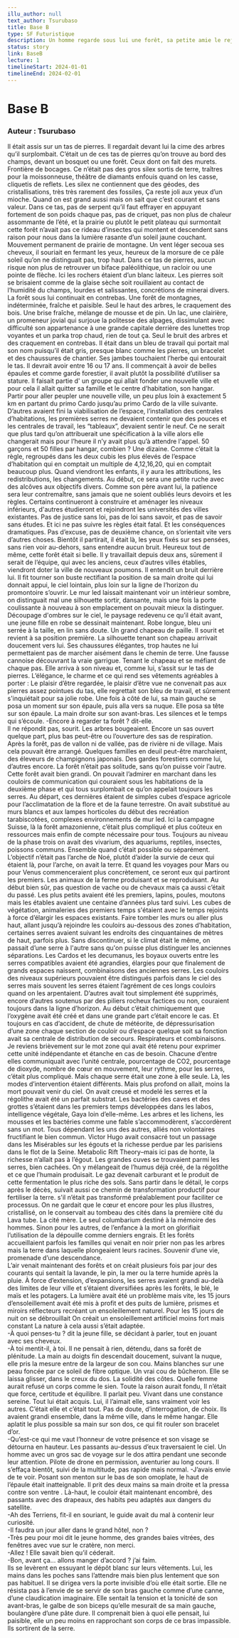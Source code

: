 ```yaml
---
illu_author: null
text_author: Tsurubaso
title: Base B
type: SF Futuristique
description: Un homme regarde sous lui une forêt, sa petite amie le rejoint...
status: story
link: BaseB
lecture: 1
timelineStart: 2024-01-01
timelineEnd: 2024-02-01
---
```


# Base B
### Auteur : Tsurubaso

Il était assis sur un tas de pierres. Il regardait devant lui la cime des arbres qu’il surplombait. C’était un de ces tas de pierres qu’on trouve au bord des champs, devant un bosquet ou une forêt. Ceux dont on fait des murets. Frontière de bocages. Ce n’était pas des gros silex sortis de terre, traîtres pour la moissonneuse, théâtre de diamants enfouis quand on les casse, cliquetis de reflets. Les silex ne contiennent que des géodes, des cristallisations, très très rarement des fossiles, Ça reste joli aux yeux d’un mioche. Quand on est grand aussi mais on sait que c’est courant et sans valeur.
Dans ce tas, pas de serpent qu’il faut effrayer en appuyant fortement de son poids chaque pas, pas de criquet, pas non plus de chaleur assommante de l’été, et la prairie ou plutôt le petit plateau qui surmontait cette forêt n’avait pas ce rideau d’insectes qui montent et descendent sans raison pour nous dans la lumière rasante d’un soleil jaune couchant. Mouvement permanent de prairie de montagne. Un vent léger secoua ses cheveux, il souriait en fermant les yeux, heureux de la morsure de ce pâle soleil qu’on ne distinguait pas, trop haut.
Dans ce tas de pierres, aucun risque non plus de retrouver un biface paléolithique, un racloir ou une pointe de flèche. Ici les rochers étaient d’un blanc laiteux.
Les pierres soit se brisaient comme de la glaise sèche soit rouillaient au contact de l’humidité du champs, lourdes et salissantes, concrétions de minerai divers.
La forêt sous lui continuait en contrebas. Une forêt de montagnes, indéterminée, fraîche et paisible. Seul le haut des arbres, le craquement des bois. Une brise fraîche, mélange de mousse et de pin. Un lac, une clairière, un promeneur jovial qui surjoue la politesse des alpages, dissimulant avec difficulté son appartenance à une grande capitale derrière des lunettes trop voyantes et un parka trop chaud, rien de tout ça. Seul le bruit des arbres et des craquement en contrebas. Il était dans un bleu de travail qui portait mal son nom puisqu’il était gris, presque blanc comme les pierres, un bracelet et des chaussures de chantier. Ses jambes touchaient l’herbe qui entourait le tas. Il devrait avoir entre 16 ou 17 ans. Il commençait à avoir de belles épaules et comme garde forestier, il avait plutôt la possibilité d’utiliser sa stature. Il faisait partie d' un groupe qui allait fonder une nouvelle ville et pour cela il allait quitter sa famille et le centre d’habitation, son hangar. Partir pour aller peupler une nouvelle ville, un peu plus loin à exactement 5 km en partant du primo Cardo jusqu’au primo Cardo de la ville suivante.
D’autres avaient fini la viabilisation de l’espace, l’installation des centrales d’habitations, les premières serres ne devaient contenir que des pouces et les centrales de travail, les “tableaux”, devaient sentir le neuf. Ce ne serait que plus tard qu’on attribuerait une spécification à la ville alors elle changerait mais pour l’heure il n’y avait plus qu’à attendre l'appel. 50 garçons et 50 filles par hangar, combien ? Une dizaine.
Comme c’était la règle, regroupés dans les deux cubis les plus élevés de l’espace d’habitation qui en comptait un multiple de 4,12,16,20, qui en comptait beaucoup plus. Quand viendront les enfants, il y aura les attributions, les redistributions, les changements. Au début, ce sera une petite ruche avec des alcôves aux objectifs divers.
Comme son père avant lui, la patience sera leur contremaître, sans jamais que ne soient oubliés leurs devoirs et les règles. Certains continueront à construire et aménager les niveaux inférieurs, d'autres étudieront et rejoindront les universités des villes existantes. Pas de justice sans loi, pas de loi sans savoir, et pas de savoir sans études. Et ici ne pas suivre les règles était fatal. Et les conséquences dramatiques. Pas d’excuse, pas de deuxième chance, on s’orientait vite vers d’autres choses.
Bientôt il partirait, il était là, les yeux fixés sur ses pensées, sans rien voir au-dehors, sans entendre aucun bruit. Heureux tout de même, cette forêt était si belle. Il y travaillait depuis deux ans, sûrement il serait de l’équipe, qui avec les anciens, ceux d’autres villes établies, viendront doter la ville de nouveaux poumons.
Il entendit un bruit derrière lui. Il fit tourner son buste rectifiant la position de sa main droite qui lui donnait appui, le ciel lointain, plus loin sur la ligne de l’horizon du promontoire s’ouvrir. Le mur led laissait maintenant voir un intérieur sombre, on distinguait mal une silhouette sortir, dansante, mais une fois la porte coulissante à nouveau à son emplacement on pouvait mieux la distinguer. Découpage d'ombres sur le ciel, le paysage redevenu ce qu’il était avant, une jeune fille en robe se dessinait maintenant. Robe longue, bleu uni serrée à la taille, en lin sans doute. Un grand chapeau de paille. Il sourit et revient à sa position première. La silhouette tenant son chapeau arrivait doucement vers lui. Ses chaussures élégantes, trop hautes ne lui permettaient pas de marcher aisément dans le chemin de terre. Une fausse cannoise découvrant la vraie garrigue. Tenant le chapeau et se méfiant de chaque pas. Elle arriva à son niveau et, comme lui, s’assit sur le tas de pierres. L’élégance, le charme et ce qui rend ses vêtements agréables à porter : Le plaisir d’être regardée, le plaisir d’être vue ne convenait pas aux pierres assez pointues du tas, elle regrettait son bleu de travail, et sûrement s'inquiétait pour sa jolie robe. Une fois à côté de lui, sa main gauche se posa un moment sur son épaule, puis alla vers sa nuque. Elle posa sa tête sur son épaule. La main droite sur son avant-bras. Les silences et le temps qui s’écoule.
-Encore à regarder ta forêt ? dit-elle.  
Il ne répondit pas, sourit. Les arbres bougeaient. Encore un sas ouvert quelque part, plus bas peut-être ou l’ouverture des sas de respiration. Après la forêt, pas de vallon ni de vallée, pas de rivière ni de village. Mais cela pouvait être arrangé. Quelques familles en deuil peut-être marchaient, des éleveurs de champignons japonais. Des gardes forestiers comme lui, d’autres encore. La forêt n’était pas solitude, sans qu’on puisse voir l’autre. Cette forêt avait bien grandi. On pouvait l’admirer en marchant dans les couloirs de communication qui couraient sous les habitations de la deuxième phase et qui tous surplombait ce qu’on appelait toujours les serres.
Au départ, ces dernières étaient de simples cubes d’espace agricole pour l’acclimatation de la flore et de la faune terrestre. On avait substitué au murs blancs et aux lampes horticoles du début des recréation tarabiscotées, complexes environnements de mur led. Ici la campagne Suisse, là la forêt amazonienne, c’était plus compliqué et plus coûteux en ressources mais enfin de compte nécessaire pour tous. Toujours au niveau de la phase trois on avait des vivarium, des aquariums, reptiles, insectes, poissons communs. Ensemble quand c’était possible ou séparément. L’objectif n’était pas l’arche de Noé, plutôt d’aider la survie de ceux qui étaient là, pour l’arche, on avait la terre. Et quand les voyages pour Mars ou pour Venus commenceraient plus concrètement, ce seront eux qui partiront les premiers. Les animaux de la ferme produisant et se reproduisant. Au début bien sûr, pas question de vache ou de chevaux mais ça aussi c’était du passé. Les plus petits avaient été les premiers, lapins, poules, moutons mais les étables avaient une centaine d’années plus tard suivi. Les cubes de végétation, animaleries des premiers temps s'étaient avec le temps rejoints à force d’élargir les espaces existants. Faire tomber les murs ou aller plus haut, allant jusqu’à rejoindre les couloirs au-dessous des zones d’habitation, certaines serres avaient suivant les endroits des cinquantaines de mètres de haut, parfois plus. Sans discontinuer, si le climat était le même, on passait d’une serre à l'autre sans qu'on puisse plus distinguer les anciennes séparations.
Les Cardos et les decumanus, les boyaux ouverts entre les serres compatibles avaient été agrandies, élargies pour que finalement de grands espaces naissent, combinaisons des anciennes serres. Les couloirs des niveaux supérieurs pouvaient être distingués parfois dans le ciel des serres mais souvent les serres étaient l’agrément de ces longs couloirs quand on les arpentaient. D’autres avait tout simplement été supprimés, encore d’autres soutenus par des piliers rocheux factices ou non, couraient toujours dans la ligne d’horizon. Au début c’était chimiquement que l’oxygène avait été créé et dans une grande part c’était encore le cas. Et toujours en cas d’accident, de chute de météorite, de dépressurisation d’une zone chaque section de couloir ou d’espace quelque soit sa fonction avait sa centrale de distribution de secours. Respirateurs et combinaisons. Je reviens brièvement sur le mot zone qui avait été retenu pour exprimer cette unité indépendante et étanche en cas de besoin. Chacune d’entre elles communiquait avec l’unité centrale, pourcentage de CO2, pourcentage de dioxyde, nombre de cœur en mouvement, leur rythme, pour les serres, c’était plus compliqué. Mais chaque serre était une zone à elle seule. Là, les modes d’intervention étaient différents.
Mais plus profond on allait, moins la mort pouvait venir du ciel. On avait creusé et modelé les serres et la régolithe avait été un parfait substrat. Les bactéries des caves et des grottes s’étaient dans les premiers temps développées dans les labos, intelligence végétale, Gaya loin d’elle-même. Les arbres et les lichens, les mousses et les bactéries comme une fable s’accommodèrent, s’accordèrent sans un mot. Tous dépendant les uns des autres, alliés non volontaires fructifiant le bien commun. Victor Hugo avait consacré tout un passage dans les Misérables sur les égouts et la richesse perdue par les parisiens dans le flot de la Seine. Metabolic Rift Theory–mais ici pas de honte, la richesse n’allait pas à l’égout. Les grandes cuves se trouvaient parmi les serres, bien cachées. On y mélangeait de l’humus déjà créé, de la régolithe et ce que l’humain produisait. Le gaz devenait carburant et le produit de cette fermentation le plus riche des sols. Sans partir dans le détail, le corps après le décès, suivait aussi ce chemin de transformation productif pour fertiliser la terre. s'il n’était pas transformé  préalablement pour faciliter ce processus.
On ne gardait que le cœur et encore pour les plus illustres, cristallisé, on le conservait au tombeau des cités dans la première cité du Lava tube. La cité mère. Le seul columbarium destiné à la mémoire des hommes. Sinon pour les autres, de l’enfance à la mort on glorifiait l’utilisation de la dépouille comme derniers engrais. Et les forêts accueillaient parfois les familles qui venait en noir prier non pas les arbres mais la terre dans laquelle plongeaient leurs racines. Souvenir d’une vie, promenade d’une descendance.  
L’air venait maintenant des forêts et on créait plusieurs fois par jour des courants qui sentait la lavande, le pin, la mer ou la terre humide après la pluie. À force  d’extension, d’expansions, les serres avaient grandi au-delà des limites de leur ville et s’étaient diversifiées après les forêts, le blé, le maïs et les potagers. La lumière avait été un problème mais vite, les 15 jours d’ensoleillement avait été mis à profit et des puits de lumière, prismes et miroirs réflecteurs recréant un ensoleillement naturel. Pour les 15 jours de nuit on se débrouillait
On créait un ensoleillement artificiel moins fort mais constant
La nature à cela aussi s’était adaptée.  
-À quoi penses-tu ? dit la jeune fille, se décidant à parler, tout en jouant avec ses cheveux.  
-À toi mentit-il, à toi. Il ne pensait à rien, détendu, dans sa forêt de plénitude. La main au doigts fin descendait   doucement, suivant la nuque, elle pris la mesure entre de la largeur de son cou. Mains blanches sur une peau foncée par ce soleil de fibre optique. Un vrai cou de bûcheron. Elle se laissa glisser, dans le creux du dos. La solidité des côtes. Quelle femme aurait refusé un corps comme le sien. Toute la raison aurait fondu, Il n’était que force, certitude et équilibre. Il parlait peu. Vivant dans une constance sereine. Tout lui était acquis. Lui, il l’aimait elle, sans vraiment voir les autres. C’était elle et c’était tout. Pas de doute, d’interrogation, de choix.
Ils avaient grandi ensemble, dans la même ville, dans le même hangar. Elle aplatit le plus possible sa main sur son dos, ce qui fit rouler son bracelet d’or.  
-Qu’est-ce qui me vaut l’honneur de votre présence et son visage se détourna en hauteur. Les passants au-dessus d’eux traversaient le ciel.
Un homme avec un gros sac de voyage sur le dos attira pendant une seconde leur attention. Pilote de drone en permission, aventurier au long cours. Il s’effaça bientôt, suivi de la multitude, pas rapide mais normal.
-J’avais envie de te voir.
Posant son menton sur le bas de son omoplate, le haut de l’épaule était inatteignable. Il prit des deux mains sa main droite et la pressa contre son ventre .
Là-haut, le couloir était maintenant encombré, des passants avec des drapeaux, des habits peu adaptés aux dangers du satellite.  
-Ah des Terriens, fit-il en souriant, le guide avait du mal à contenir leur curiosité.  
-Il faudra un jour aller dans le grand hôtel, non ?  
-Très peu pour moi dit le jeune homme, des grandes baies vitrées, des fenêtres avec vue sur le cratère, non merci.  
-Allez ! Elle savait bien qu’il céderait.  
-Bon, avant ça... allons manger d’accord ? j’ai faim.  
Ils se levèrent en essuyant le dépôt blanc sur leurs vêtements. Lui, les mains dans les poches sans l’attendre mais bien plus lentement que son pas habituel. Il se dirigea vers la porte invisible d’où elle était sortie. Elle ne résista pas à l’envie de se servir de son bras gauche comme d’une canne, d’une claudication imaginaire. Elle sentait la tension et la tonicité de son avant-bras, le galbe de son biceps qu’elle mesurait de sa main gauche, boulangère d’une pâte dure. Il comprenait bien à quoi elle pensait, lui paisible, elle un peu moins en rapprochant son corps de ce bras impassible. Ils sortirent de la serre.




